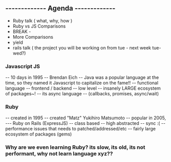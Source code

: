 ## ------------- Agenda -------------

- Ruby talk ( what, why, how )
- Ruby vs JS Comparisons
- BREAK - 
- More Comparisons
- yield
- rails talk ( the project you will be working on from tue - next week tue-wed?)


### Javascript JS

-- 10 days in 1995
-- Brendan Eich
-- Java was a popular language at the time, so they named it Javascript to capitalize on the fame!!
-- functional language
-- frontend / backend
-- low level 
-- insanely LARGE ecosystem of packages~!
-- its async language -- (callbacks, promises, async/wait)

### Ruby

-- created in 1995 
-- created "Matz" Yukihiro Matsumoto
-- popular in 2005, --- Ruby on Rails (ExpressJS)
-- class based 
-- high abstracted 
-- sync :(
-- performance issues that needs to patched/addressed/etc
-- fairly large ecosystem of packages (gems)

### Why are we even learning Ruby? its slow, its old, its not performant, why not learn language xyz??

